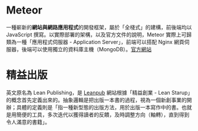 # Meteor
一種嶄新的**網站與網路應用程式**的開發框架，屬於「全棧式」的建構，前後端均以 JavaScript 撰寫。以實際部署的架構，以及官方文件的說明，Meteor 實際上可歸類為一種「應用程式伺服器 - Application Server」，前端可以搭配 Nginx 網頁伺服器，後端可以使用獨立的資料庫主機（MongoDB）。[官方網站](http://meteor.com)

# 精益出版
英文原名為 Lean Publishing，是 [Leanpub](https://leanpub.com) 網站根據「精益創業 - Lean Starup」的概念首先定義出來的。抽象邏輯是把出版一本書的過程，視為一個新創事業的開辦；具體的定義則是「指一種新型態的出版方法，用於出版一本寫作中的書。也就是用簡便的工具，多次迭代以獲得讀者的反饋，及時調整方向（軸轉），直到得到令人滿意的書籍」。